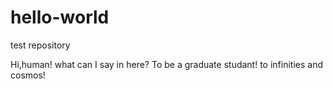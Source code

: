 # hello-world
test repository
 
 Hi,human!
 what can I say in here?
 To be a graduate studant!
 to infinities and cosmos!
